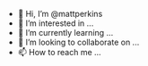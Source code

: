 - 👋 Hi, I’m @mattperkins
- 👀 I’m interested in ...
- 🌱 I’m currently learning ...
- 💞️ I’m looking to collaborate on ...
- 📫 How to reach me ...

<!---
mattperkins/mattperkins is a ✨ special ✨ repository because its `README.md` (this file) appears on your GitHub profile.
You can click the Preview link to take a look at your changes.
--->
